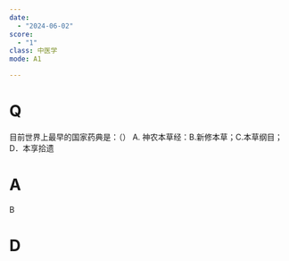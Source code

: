 ```yaml
---
date:
  - "2024-06-02"
score:
  - "1"
class: 中医学
mode: A1

---
```



# Q
目前世界上最早的国家药典是：（）
A. 神农本草经：B.新修本草；C.本草纲目；D．本享拾遗

# A

B


# D
